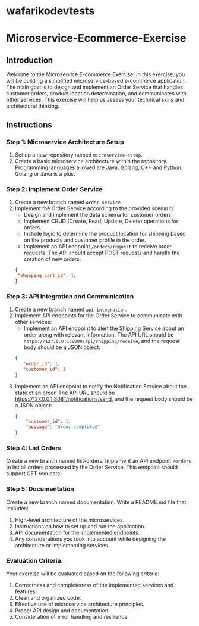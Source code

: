 # wafarikodevtests
# Microservice-Ecommerce-Exercise

## Introduction
Welcome to the Microservice E-commerce Exercise! In this exercise, you will be building a simplified microservice-based e-commerce application. The main goal is to design and implement an Order Service that handles customer orders, product location determination, and communicates with other services. This exercise will help us assess your technical skills and architectural thinking.

## Instructions

### Step 1: Microservice Architecture Setup
1. Set up a new repository named `microservice-setup`.
2. Create a basic microservice architecture within the repository. Programming languages allowed are Java, Golang, C++ and Python. Golang or Java is a plus.

### Step 2: Implement Order Service
1. Create a new branch named `order-service`.
2. Implement the Order Service according to the provided scenario:
   - Design and implement the data schema for customer orders.
   - Implement CRUD (Create, Read, Update, Delete) operations for orders.
   - Include logic to determine the product location for shipping based on the products and customer profile in the order.
   - Implement an API endpoint `/orders/request` to receive order requests. The API should accept POST requests and handle the creation of new orders.
   ```json
   {
    "shopping_cart_id": 1,
   }
   
### Step 3: API Integration and Communication
1. Create a new branch named `api-integration`.
2. Implement API endpoints for the Order Service to communicate with other services:
   - Implement an API endpoint to alert the Shipping Service about an order along with relevant information. The API URL should be `https://127.0.0.1:8080/api/shipping/receive`, and the request body should be a JSON object:
   ```json
   {
      "order_id": 1,
      "customer_id": 1
   }
3. Implement an API endpoint to notify the Notification Service about the state of an order. The API URL should be https://127.0.0.1:8081/notifications/send, and the request body should be a JSON object:
   ```json
   {
       "customer_id": 1,
       "message": "Order completed"
   }
   
### Step 4: List Orders
Create a new branch named list-orders.
Implement an API endpoint `/orders` to list all orders processed by the Order Service. This endpoint should support GET requests.

### Step 5: Documentation
Create a new branch named documentation.
Write a README.md file that includes:
1. High-level architecture of the microservices.
2. Instructions on how to set up and run the application.
3. API documentation for the implemented endpoints.
4. Any considerations you took into account while designing the architecture or implementing services.
   
### Evaluation Criteria:
Your exercise will be evaluated based on the following criteria:
1. Correctness and completeness of the implemented services and features.
2. Clean and organized code.
3. Effective use of microservice architecture principles.
4. Proper API design and documentation.
5. Consideration of error handling and resilience.
